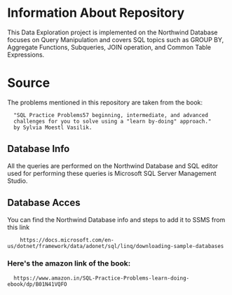 # Information About Repository
This Data Exploration project is implemented on the Northwind Database focuses on Query Manipulation and covers SQL topics such as GROUP BY, Aggregate Functions, Subqueries, JOIN operation, and Common Table Expressions.

# Source
The problems mentioned in this repository are taken from the book:


      "SQL Practice Problems57 beginning, intermediate, and advanced
      challenges for you to solve using a "learn by-doing" approach."
      by Sylvia Moestl Vasilik.
      
## Database Info
All the queries are performed on the Northwind Database and SQL editor used for performing these queries is Microsoft SQL Server Management Studio.

## Database Acces
You can find the Northwind Database info and steps to add it to SSMS from this link
        
        
        https://docs.microsoft.com/en-us/dotnet/framework/data/adonet/sql/linq/downloading-sample-databases
        
### Here's the amazon link of the book:
      
      
      https://www.amazon.in/SQL-Practice-Problems-learn-doing-ebook/dp/B01N41VQFO

